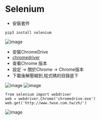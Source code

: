 
# Selenium
- 安裝套件
```
pip3 install selenium
```
![image](https://user-images.githubusercontent.com/71476447/209459693-8c971d84-d8b9-4a0d-9c75-45268c3aecf8.png)

- 安裝ChromeDrive
- [chromedriver](https://chromedriver.chromium.org/downloads)
- 查看Chrome 版本
- 設定 -> 關於Chrome -> Chrome版本
- 下載後解壓縮到,程式碼的目錄底下

![image](https://user-images.githubusercontent.com/71476447/209459763-c83e5074-dac7-4982-893e-ad0d85e9ca3d.png)
![image](https://user-images.githubusercontent.com/71476447/209459758-45c932cc-3502-4cfb-903b-75bd9a118a44.png)

```
from selenium import webdriver
web = webdriver.Chrome('chromedrive.exe')
web.get('http://www.twse.com.tw/zh/')
```

![image](https://user-images.githubusercontent.com/71476447/209459784-a299d4f2-678b-4708-89cf-4193e5ebfd24.png)
